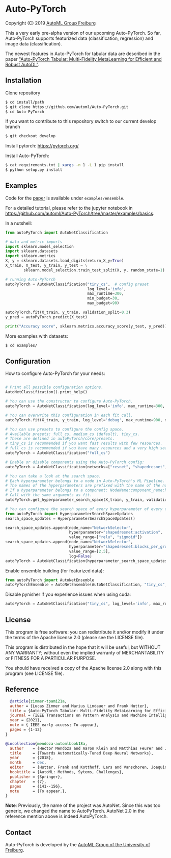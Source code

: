 # Auto-PyTorch

Copyright (C) 2019  [AutoML Group Freiburg](http://www.automl.org/)

This a very early pre-alpha version of our upcoming Auto-PyTorch.
So far, Auto-PyTorch supports featurized data (classification, regression) and image data (classification).

The newest features in Auto-PyTorch for tabular data are described in the paper ["Auto-PyTorch Tabular: Multi-Fidelity MetaLearning for Efficient and Robust AutoDL"](https://arxiv.org/abs/2006.13799).

## Installation

Clone repository

```sh
$ cd install/path
$ git clone https://github.com/automl/Auto-PyTorch.git
$ cd Auto-PyTorch
```
If you want to contribute to this repository switch to our current develop branch

```sh
$ git checkout develop
```

Install pytorch: 
https://pytorch.org/

Install Auto-PyTorch:

```sh
$ cat requirements.txt | xargs -n 1 -L 1 pip install
$ python setup.py install
```


## Examples

Code for the [paper](https://arxiv.org/abs/2006.13799) is available under `examples/ensemble`.

For a detailed tutorial, please refer to the jupyter notebook in https://github.com/automl/Auto-PyTorch/tree/master/examples/basics.

In a nutshell:

```py
from autoPyTorch import AutoNetClassification

# data and metric imports
import sklearn.model_selection
import sklearn.datasets
import sklearn.metrics
X, y = sklearn.datasets.load_digits(return_X_y=True)
X_train, X_test, y_train, y_test = \
        sklearn.model_selection.train_test_split(X, y, random_state=1)

# running Auto-PyTorch
autoPyTorch = AutoNetClassification("tiny_cs",  # config preset
                                    log_level='info',
                                    max_runtime=300,
                                    min_budget=30,
                                    max_budget=90)

autoPyTorch.fit(X_train, y_train, validation_split=0.3)
y_pred = autoPyTorch.predict(X_test)

print("Accuracy score", sklearn.metrics.accuracy_score(y_test, y_pred))
```

More examples with datasets:

```sh
$ cd examples/

```

## Configuration

How to configure Auto-PyTorch for your needs:

```py

# Print all possible configuration options.
AutoNetClassification().print_help()

# You can use the constructor to configure Auto-PyTorch.
autoPyTorch = AutoNetClassification(log_level='info', max_runtime=300, min_budget=30, max_budget=90)

# You can overwrite this configuration in each fit call.
autoPyTorch.fit(X_train, y_train, log_level='debug', max_runtime=900, min_budget=50, max_budget=150)

# You can use presets to configure the config space.
# Available presets: full_cs, medium_cs (default), tiny_cs.
# These are defined in autoPyTorch/core/presets.
# tiny_cs is recommended if you want fast results with few resources.
# full_cs is recommended if you have many resources and a very high search budget.
autoPyTorch = AutoNetClassification("full_cs")

# Enable or disable components using the Auto-PyTorch config:
autoPyTorch = AutoNetClassification(networks=["resnet", "shapedresnet", "mlpnet", "shapedmlpnet"])

# You can take a look at the search space.
# Each hyperparameter belongs to a node in Auto-PyTorch's ML Pipeline.
# The names of the hyperparameters are prefixed with the name of the node: NodeName:hyperparameter_name.
# If a hyperparameter belongs to a component: NodeName:component_name:hyperparameter_name.
# Call with the same arguments as fit.
autoPyTorch.get_hyperparameter_search_space(X_train, y_train, validation_split=0.3)

# You can configure the search space of every hyperparameter of every component:
from autoPyTorch import HyperparameterSearchSpaceUpdates
search_space_updates = HyperparameterSearchSpaceUpdates()

search_space_updates.append(node_name="NetworkSelector",
                            hyperparameter="shapedresnet:activation",
                            value_range=["relu", "sigmoid"])
search_space_updates.append(node_name="NetworkSelector",
                            hyperparameter="shapedresnet:blocks_per_group",
                            value_range=[2,5],
                            log=False)
autoPyTorch = AutoNetClassification(hyperparameter_search_space_updates=search_space_updates)
```

Enable ensemble building (for featurized data):

```py
from autoPyTorch import AutoNetEnsemble
autoPyTorchEnsemble = AutoNetEnsemble(AutoNetClassification, "tiny_cs", max_runtime=300, min_budget=30, max_budget=90)

```

Disable pynisher if you experience issues when using cuda:

```py
autoPyTorch = AutoNetClassification("tiny_cs", log_level='info', max_runtime=300, min_budget=30, max_budget=90, cuda=True, use_pynisher=False)

```

## License

This program is free software: you can redistribute it and/or modify
it under the terms of the Apache license 2.0 (please see the LICENSE file).

This program is distributed in the hope that it will be useful,
but WITHOUT ANY WARRANTY; without even the implied warranty of
MERCHANTABILITY or FITNESS FOR A PARTICULAR PURPOSE.

You should have received a copy of the Apache license 2.0
along with this program (see LICENSE file).

## Reference

```bibtex
  @article{zimmer-tpami21a,
  author = {Lucas Zimmer and Marius Lindauer and Frank Hutter},
  title = {Auto-PyTorch Tabular: Multi-Fidelity MetaLearning for Efficient and Robust AutoDL},
  journal = {IEEE Transactions on Pattern Analysis and Machine Intelligence},
  year = {2021},
  note = { IEEE early access; To appear},
  pages = {1-12}
}
```

```bibtex
@incollection{mendoza-automlbook18a,
  author    = {Hector Mendoza and Aaron Klein and Matthias Feurer and Jost Tobias Springenberg and Matthias Urban and Michael Burkart and Max Dippel and Marius Lindauer and Frank Hutter},
  title     = {Towards Automatically-Tuned Deep Neural Networks},
  year      = {2018},
  month     = dec,
  editor    = {Hutter, Frank and Kotthoff, Lars and Vanschoren, Joaquin},
  booktitle = {AutoML: Methods, Sytems, Challenges},
  publisher = {Springer},
  chapter   = {7},
  pages     = {141--156},
  note      = {To appear.},
}
```

**Note**: Previously, the name of the project was AutoNet. Since this was too generic, we changed the name to AutoPyTorch. AutoNet 2.0 in the reference mention above is indeed AutoPyTorch.


## Contact

Auto-PyTorch is developed by the [AutoML Group of the University of Freiburg](http://www.automl.org/).
